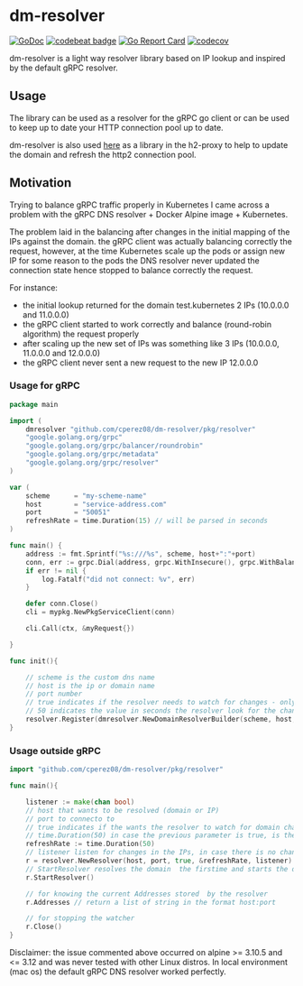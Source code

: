 # dm-resolver

[![GoDoc](https://godoc.org/github.com/cperez08/dm-resolver?status.svg)](https://pkg.go.dev/github.com/cperez08/dm-resolver?tab=overview)
[![codebeat badge](https://codebeat.co/badges/0ca3027a-1ff3-4d88-8aab-baba8f8bf114)](https://codebeat.co/projects/github-com-cperez08-dm-resolver-master)
[![Go Report Card](https://goreportcard.com/badge/github.com/cperez08/dm-resolver)](https://goreportcard.com/report/github.com/cperez08/dm-resolver)
[![codecov](https://codecov.io/gh/cperez08/dm-resolver/branch/master/graph/badge.svg)](https://codecov.io/gh/cperez08/dm-resolver)

dm-resolver is a light way resolver library based on IP lookup and inspired by the default gRPC resolver.

## Usage

The library can be used as a resolver for the gRPC go client or can be used to keep up to date your HTTP connection pool up to date.

dm-resolver is also used [here](https://github.com/cperez08/h2-proxy) as a library in the h2-proxy to help to update the domain and refresh the http2 connection pool.

## Motivation

Trying to balance gRPC traffic properly in Kubernetes I came across a problem with the gRPC DNS resolver + Docker Alpine image + Kubernetes.

The problem laid in the balancing after changes in the initial mapping of the IPs against the domain. the gRPC client was actually balancing correctly the request, however, at the time Kubernetes scale up the pods or assign new IP for some reason to the pods the DNS resolver never updated the connection state hence stopped to balance correctly the request.

For instance:

- the initial lookup returned for the domain test.kubernetes 2 IPs (10.0.0.0 and 11.0.0.0)
- the gRPC client started to work correctly and balance (round-robin algorithm) the request properly
- after scaling up the new set of IPs was something like 3 IPs (10.0.0.0, 11.0.0.0 and 12.0.0.0)
- the gRPC client never sent a new request to the new IP 12.0.0.0


### Usage for gRPC

```go
package main

import (
    dmresolver "github.com/cperez08/dm-resolver/pkg/resolver"
    "google.golang.org/grpc"
    "google.golang.org/grpc/balancer/roundrobin"
    "google.golang.org/grpc/metadata"
    "google.golang.org/grpc/resolver"
)

var (
	scheme      = "my-scheme-name"
	host        = "service-address.com"
	port        = "50051"
	refreshRate = time.Duration(15) // will be parsed in seconds
)

func main() { 
    address := fmt.Sprintf("%s:///%s", scheme, host+":"+port)
    conn, err := grpc.Dial(address, grpc.WithInsecure(), grpc.WithBalancerName(roundrobin.Name))
    if err != nil {
        log.Fatalf("did not connect: %v", err)
    }

    defer conn.Close()
    cli = mypkg.NewPkgServiceClient(conn)

    cli.Call(ctx, &myRequest{})

}

func init(){

    // scheme is the custom dns name
    // host is the ip or domain name
    // port number
    // true indicates if the resolver needs to watch for changes - only aplicable for domains
    // 50 indicates the value in seconds the resolver look for the changes in the domain.
    resolver.Register(dmresolver.NewDomainResolverBuilder(scheme, host, port, true, &refreshRate))
}

```

### Usage outside gRPC

```go
import "github.com/cperez08/dm-resolver/pkg/resolver"

func main(){

    listener := make(chan bool)
    // host that wants to be resolved (domain or IP)
    // port to connecto to
    // true indicates if the wants the resolver to watch for domain changes
    // time.Duration(50) in case the previous parameter is true, is the refresh rate (new domain lookup)
    refreshRate := time.Duration(50)
    // listener listen for changes in the IPs, in case there is no change in the initial set of ips nothing is triggered
    r = resolver.NewResolver(host, port, true, &refreshRate, listener)
    // StartResolver resolves the domain  the firstime and starts the domain watcher if enabled and if the address is not an IP
    r.StartResolver()

    // for knowing the current Addresses stored  by the resolver
    r.Addresses // return a list of string in the format host:port

    // for stopping the watcher
    r.Close()
}
```

Disclaimer: the issue commented above occurred on alpine >= 3.10.5 and <= 3.12 and was never tested with other Linux distros. In local environment (mac os) the default gRPC DNS resolver worked perfectly.